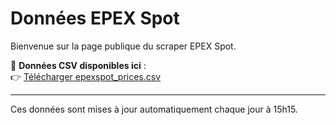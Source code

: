 # Données EPEX Spot

Bienvenue sur la page publique du scraper EPEX Spot.

📄 **Données CSV disponibles ici** :  
👉 [Télécharger epexspot_prices.csv](epexspot_prices.csv)

---

Ces données sont mises à jour automatiquement chaque jour à 15h15.


